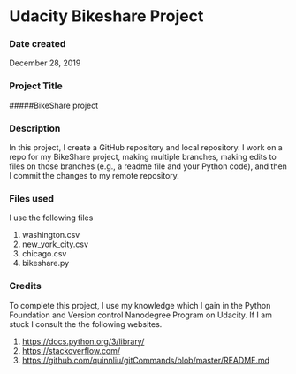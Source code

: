 # Udacity Bikeshare Project

### Date created
December 28, 2019

### Project Title
#####BikeShare project

### Description
In this project, I create a GitHub repository and local repository. I work on a repo for my BikeShare project, making multiple branches, making edits to files on those branches (e.g., a readme file and your Python code), and then I commit the changes to my remote repository.

### Files used
I use the following files
1. washington.csv
2. new_york_city.csv
3. chicago.csv
4. bikeshare.py
### Credits
To complete this project, I use my knowledge which I gain in the Python Foundation and Version control Nanodegree Program on Udacity. If I am stuck I consult the the following websites.
1. https://docs.python.org/3/library/
2. https://stackoverflow.com/
3. https://github.com/quinnliu/gitCommands/blob/master/README.md
